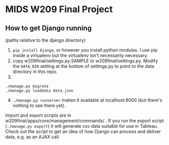 # MIDS W209 Final Project

## How to get Django running

(paths relative to the django directory)

1. `pip install Django`, or however you install python modules. I use pip inside a virtualenv but the virtualenv isn't necessarily necessary.
2. copy w209final/settings.py.SAMPLE to w209final/settings.py. Modify the `DATA_DIR` setting at the bottom of settings.py to point to the data directory in this repo.
3. 
```
./manage.py migrate
./manage.py loaddata data.json
```
4. `./manage.py runserver` makes it available at localhost:8000 (but there's nothing to see there yet).

Import and export scripts are in w209final/apps/core/management/commands/ . If you run the export script (`./manage.py export`) it will generate csv data suitable for use in Tableau. Check out the script to get an idea of how Django can process and deliver data, e.g. as an AJAX call.